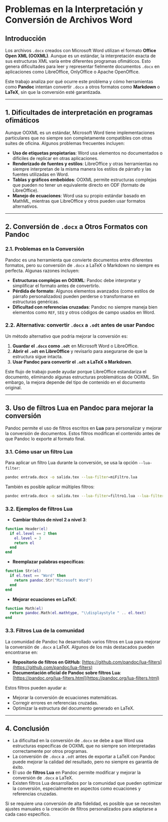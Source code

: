 # Problemas en la Interpretación y Conversión de Archivos Word

## Introducción
Los archivos `.docx` creados con Microsoft Word utilizan el formato **Office Open XML (OOXML)**. Aunque es un estándar, la interpretación exacta de sus estructuras XML varía entre diferentes programas ofimáticos. Esto genera dificultades para leer y representar fielmente documentos `.docx` en aplicaciones como LibreOffice, OnlyOffice o Apache OpenOffice.

Este trabajo analiza por qué ocurre este problema y cómo herramientas como **Pandoc** intentan convertir `.docx` a otros formatos como **Markdown** o **LaTeX**, sin que la conversión esté garantizada.

---

## 1. Dificultades de interpretación en programas ofimáticos

Aunque OOXML es un estándar, Microsoft Word tiene implementaciones particulares que no siempre son completamente compatibles con otras suites de oficina. Algunos problemas frecuentes incluyen:

- **Uso de etiquetas propietarias**: Word usa elementos no documentados o difíciles de replicar en otras aplicaciones.
- **Renderizado de fuentes y estilos**: LibreOffice y otras herramientas no siempre interpretan de la misma manera los estilos de párrafo y las fuentes utilizadas en Word.
- **Tablas y gráficos embebidos**: OOXML permite estructuras complejas que pueden no tener un equivalente directo en ODF (formato de LibreOffice).
- **Manejo de ecuaciones**: Word usa su propio estándar basado en MathML, mientras que LibreOffice y otros pueden usar formatos alternativos.

---

## 2. Conversión de `.docx` a Otros Formatos con Pandoc

### **2.1. Problemas en la Conversión**
Pandoc es una herramienta que convierte documentos entre diferentes formatos, pero su conversión de `.docx` a LaTeX o Markdown no siempre es perfecta. Algunas razones incluyen:

- **Estructuras complejas en OOXML**: Pandoc debe interpretar y simplificar el formato antes de convertirlo.
- **Pérdida de formato**: Algunos elementos avanzados (como estilos de párrafo personalizados) pueden perderse o transformarse en estructuras genéricas.
- **Dificultad con referencias cruzadas**: Pandoc no siempre maneja bien elementos como `REF`, `SEQ` y otros códigos de campo usados en Word.

### **2.2. Alternativa: convertir `.docx` a `.odt` antes de usar Pandoc**
Un método alternativo que podría mejorar la conversión es:
1. **Guardar el `.docx` como `.odt`** en Microsoft Word o LibreOffice.
2. **Abrir el `.odt` en LibreOffice** y revisarlo para asegurarse de que la estructura sigue intacta.
3. **Usar Pandoc para convertir el `.odt` a LaTeX o Markdown**.

Este flujo de trabajo puede ayudar porque LibreOffice estandariza el documento, eliminando algunas estructuras problemáticas de OOXML. Sin embargo, la mejora depende del tipo de contenido en el documento original.

---

## 3. Uso de filtros Lua en Pandoc para mejorar la conversión
Pandoc permite el uso de filtros escritos en **Lua** para personalizar y mejorar la conversión de documentos. Estos filtros modifican el contenido antes de que Pandoc lo exporte al formato final.

### **3.1. Cómo usar un filtro Lua**
Para aplicar un filtro Lua durante la conversión, se usa la opción `--lua-filter`:
```bash
pandoc entrada.docx -o salida.tex --lua-filter=miFiltro.lua
```
También es posible aplicar múltiples filtros:
```bash
pandoc entrada.docx -o salida.tex --lua-filter=filtro1.lua --lua-filter=filtro2.lua
```

### **3.2. Ejemplos de filtros Lua**
- **Cambiar títulos de nivel 2 a nivel 3**:
```lua
function Header(el)
  if el.level == 2 then
    el.level = 3
    return el
  end
end
```
- **Reemplazar palabras específicas**:
```lua
function Str(el)
  if el.text == "Word" then
    return pandoc.Str("Microsoft Word")
  end
end
```
- **Mejorar ecuaciones en LaTeX**:
```lua
function Math(el)
  return pandoc.Math(el.mathtype, "\\displaystyle " .. el.text)
end
```

### **3.3. Filtros Lua de la comunidad**
La comunidad de Pandoc ha desarrollado varios filtros en Lua para mejorar la conversión de `.docx` a LaTeX. Algunos de los más destacados pueden encontrarse en:
- **Repositorio de filtros en GitHub**: [https://github.com/pandoc/lua-filters](https://github.com/pandoc/lua-filters)
- **Documentación oficial de Pandoc sobre filtros Lua**: [https://pandoc.org/lua-filters.html](https://pandoc.org/lua-filters.html)

Estos filtros pueden ayudar a:
- Mejorar la conversión de ecuaciones matemáticas.
- Corregir errores en referencias cruzadas.
- Optimizar la estructura del documento generado en LaTeX.

---

## 4. Conclusión

- La dificultad en la conversión de `.docx` se debe a que Word usa estructuras específicas de OOXML que no siempre son interpretadas correctamente por otros programas.
- La conversión de `.docx` a `.odt` antes de exportar a LaTeX con Pandoc puede mejorar la calidad del resultado, pero no siempre es garantía de éxito.
- El uso de **filtros Lua** en Pandoc permite modificar y mejorar la conversión de `.docx` a LaTeX.
- Existen filtros Lua desarrollados por la comunidad que pueden optimizar la conversión, especialmente en aspectos como ecuaciones y referencias cruzadas.

Si se requiere una conversión de alta fidelidad, es posible que se necesiten ajustes manuales o la creación de filtros personalizados para adaptarse a cada caso específico.

